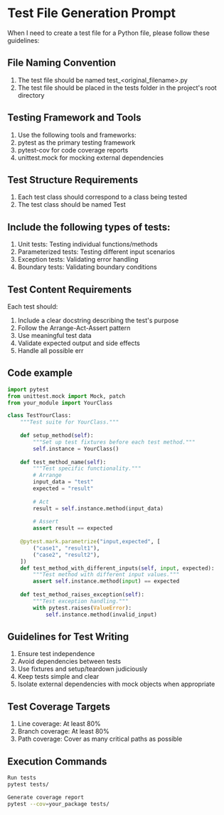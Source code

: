 # Test File Generation Prompt

When I need to create a test file for a Python file, please follow these guidelines:

## File Naming Convention

1. The test file should be named test_<original_filename>.py
2. The test file should be placed in the tests folder in the project's root directory

## Testing Framework and Tools

1. Use the following tools and frameworks:
2. pytest as the primary testing framework
3. pytest-cov for code coverage reports
4. unittest.mock for mocking external dependencies

## Test Structure Requirements

1. Each test class should correspond to a class being tested
2. The test class should be named Test<OriginalClassName>

## Include the following types of tests:

1. Unit tests: Testing individual functions/methods
2. Parameterized tests: Testing different input scenarios
3. Exception tests: Validating error handling
4. Boundary tests: Validating boundary conditions

## Test Content Requirements

Each test should:

1. Include a clear docstring describing the test's purpose
2. Follow the Arrange-Act-Assert pattern
3. Use meaningful test data
4. Validate expected output and side effects
5. Handle all possible err

## Code example

```python
import pytest
from unittest.mock import Mock, patch
from your_module import YourClass

class TestYourClass:
    """Test suite for YourClass."""
    
    def setup_method(self):
        """Set up test fixtures before each test method."""
        self.instance = YourClass()
    
    def test_method_name(self):
        """Test specific functionality."""
        # Arrange
        input_data = "test"
        expected = "result"
        
        # Act
        result = self.instance.method(input_data)
        
        # Assert
        assert result == expected
    
    @pytest.mark.parametrize("input,expected", [
        ("case1", "result1"),
        ("case2", "result2"),
    ])
    def test_method_with_different_inputs(self, input, expected):
        """Test method with different input values."""
        assert self.instance.method(input) == expected
    
    def test_method_raises_exception(self):
        """Test exception handling."""
        with pytest.raises(ValueError):
            self.instance.method(invalid_input)
```

## Guidelines for Test Writing

1. Ensure test independence
2. Avoid dependencies between tests
3. Use fixtures and setup/teardown judiciously
4. Keep tests simple and clear
5. Isolate external dependencies with mock objects when appropriate

## Test Coverage Targets

1. Line coverage: At least 80%
2. Branch coverage: At least 80%
3. Path coverage: Cover as many critical paths as possible

## Execution Commands

```bash
Run tests
pytest tests/

Generate coverage report
pytest --cov=your_package tests/
```
